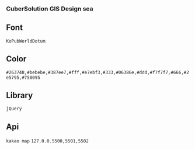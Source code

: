 ### CuberSolution GIS Design sea

## Font

`KoPubWorldDotum`

## Color

`#263748,#bebebe,#387ee7,#fff,#e7ebf3,#333,#06386e,#ddd,#f7f7f7,#666,#2e5795,#758095`

## Library

`jQuery`

## Api
`kakao map` `127.0.0.5500,5501,5502`
